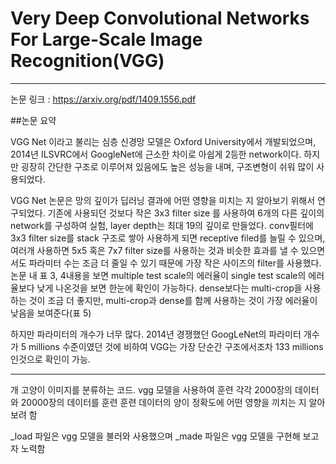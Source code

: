 # Very Deep Convolutional Networks For Large-Scale Image Recognition(VGG)

***

논문 링크 : https://arxiv.org/pdf/1409.1556.pdf

##논문 요약

VGG Net 이라고 불리는 심층 신경망 모델은 Oxford University에서 개발되었으며, 2014년 ILSVRC에서 GoogleNet에 근소한 차이로 아쉽게 2등한 network이다. 하지만 굉장히 간단한 구조로 이루어져 있음에도 높은 성능을 내며, 구조변형이 쉬워 많이 사용되었다.

VGG Net 논문은 망의 깊이가 딥러닝 결과에 어떤 영향을 미치는 지 알아보기 위해서 연구되었다. 기존에 사용되던 것보다 작은 3x3 filter size 를 사용하여 6개의 다른 깊이의 network를 구성하여 실험, layer depth는 최대 19의 깊이로 만들었다. conv필터에 3x3 filter size를 stack 구조로 쌓아 사용하게 되면 receptive filed를 늘릴 수 있으며, 여러개 사용하면 5x5 혹은 7x7 filter size를 사용하는 것과 비슷한 효과를 낼 수 있으면서도 파라미터 수는 조금 더 줄일 수 있기 때문에 가장 작은 사이즈의 filter를 사용했다. 논문 내 표 3, 4내용을 보면 multiple test scale의 에러율이 single test scale의 에러율보다 낮게 나온것을 보면 한눈에 확인이 가능하다. dense보다는 multi-crop을 사용하는 것이 조금 더 좋지만, multi-crop과 dense를 함께 사용하는 것이 가장 에러율이 낮음을 보여준다(표 5)

하지만 파라미터의 개수가 너무 많다. 2014년 경쟁했던 GoogLeNet의 파라미터 개수가 5 millions 수준이였던 것에 비하여 VGG는 가장 단순간 구조에서조차 133 millions 인것으로 확인이 가능.

***

개 고양이 이미지를 분류하는 코드. vgg 모델을 사용하여 훈련
각각 2000장의 데이터와 20000장의 데이터를 훈련
훈련 데이터의 양이 정확도에 어떤 영향을 끼치는 지 알아보려 함
    
_load 파일은 vgg 모델을 불러와 사용했으며
_made 파일은 vgg 모델을 구현해 보고자 노력함
